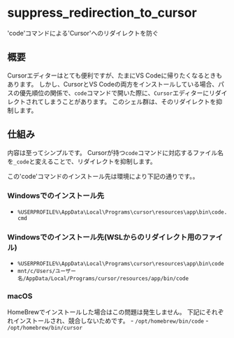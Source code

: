 # suppress_redirection_to_cursor

'code'コマンドによる'Cursor'へのリダイレクトを防ぐ

## 概要

Cursorエディターはとても便利ですが、たまにVS Codeに帰りたくなるときもあります。
しかし、CursorとVS Codeの両方をインストールしている場合、パスの優先順位の関係で、`code`コマンドで開いた際に、`Cursor`エディターにリダイレクトされてしまうことがあります。
このシェル群は、そのリダイレクトを抑制します。

## 仕組み

内容は至ってシンプルです。
Cursorが持つ`code`コマンドに対応するファイル名を`_code`と変えることで、リダイレクトを抑制します。

この'code'コマンドのインストール先は環境により下記の通りです。。

### Windowsでのインストール先

- `%USERPROFILE%\AppData\Local\Programs\cursor\resources\app\bin\code.cmd`

### Windowsでのインストール先(WSLからのリダイレクト用のファイル)

- `%USERPROFILE%\AppData\Local\Programs\cursor\resources\app\bin\code`
- `mnt/c/Users/ユーザー名/AppData/Local/Programs/cursor/resources/app/bin/code`

### macOS

HomeBrewでインストールした場合はこの問題は発生しません。
下記にそれぞれインストールされ、競合しないためです。
    - `/opt/homebrew/bin/code`
    - `/opt/homebrew/bin/cursor`
